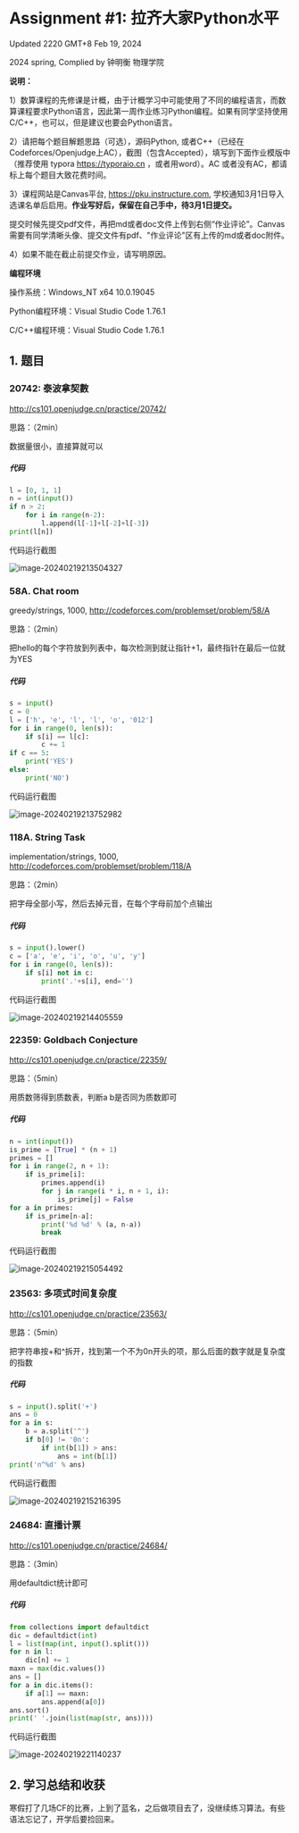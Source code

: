 # Assignment #1: 拉齐大家Python水平

Updated 2220 GMT+8 Feb 19, 2024

2024 spring, Complied by 钟明衡 物理学院



**说明：**

1）数算课程的先修课是计概，由于计概学习中可能使用了不同的编程语言，而数算课程要求Python语言，因此第一周作业练习Python编程。如果有同学坚持使用C/C++，也可以，但是建议也要会Python语言。

2）请把每个题目解题思路（可选），源码Python, 或者C++（已经在Codeforces/Openjudge上AC），截图（包含Accepted），填写到下面作业模版中（推荐使用 typora https://typoraio.cn ，或者用word）。AC 或者没有AC，都请标上每个题目大致花费时间。

3）课程网站是Canvas平台, https://pku.instructure.com, 学校通知3月1日导入选课名单后启用。**作业写好后，保留在自己手中，待3月1日提交。**

提交时候先提交pdf文件，再把md或者doc文件上传到右侧“作业评论”。Canvas需要有同学清晰头像、提交文件有pdf、"作业评论"区有上传的md或者doc附件。

4）如果不能在截止前提交作业，请写明原因。



**编程环境**

操作系统：Windows_NT x64 10.0.19045

Python编程环境：Visual Studio Code 1.76.1

C/C++编程环境：Visual Studio Code 1.76.1





## 1. 题目

### 20742: 泰波拿契數

http://cs101.openjudge.cn/practice/20742/



思路：（2min）

数据量很小，直接算就可以

##### 代码

```python
l = [0, 1, 1]
n = int(input())
if n > 2:
    for i in range(n-2):
        l.append(l[-1]+l[-2]+l[-3])
print(l[n])

```



代码运行截图

![image-20240219213504327](C:\Users\Administrator\AppData\Roaming\Typora\typora-user-images\image-20240219213504327.png)



### 58A. Chat room

greedy/strings, 1000, http://codeforces.com/problemset/problem/58/A



思路：（2min）

把hello的每个字符放到列表中，每次检测到就让指针+1，最终指针在最后一位就为YES

##### 代码

```python
s = input()
c = 0
l = ['h', 'e', 'l', 'l', 'o', '012']
for i in range(0, len(s)):
    if s[i] == l[c]:
        c += 1
if c == 5:
    print('YES')
else:
    print('NO')

```



代码运行截图

![image-20240219213752982](C:\Users\Administrator\AppData\Roaming\Typora\typora-user-images\image-20240219213752982.png)



### 118A. String Task

implementation/strings, 1000, http://codeforces.com/problemset/problem/118/A



思路：（2min）

把字母全部小写，然后去掉元音，在每个字母前加个点输出

##### 代码

```python
s = input().lower()
c = ['a', 'e', 'i', 'o', 'u', 'y']
for i in range(0, len(s)):
    if s[i] not in c:
        print('.'+s[i], end='')

```



代码运行截图

![image-20240219214405559](C:\Users\Administrator\AppData\Roaming\Typora\typora-user-images\image-20240219214405559.png)



### 22359: Goldbach Conjecture

http://cs101.openjudge.cn/practice/22359/



思路：（5min）

用质数筛得到质数表，判断a b是否同为质数即可

##### 代码

```python
n = int(input())
is_prime = [True] * (n + 1)
primes = []
for i in range(2, n + 1):
    if is_prime[i]:
        primes.append(i)
        for j in range(i * i, n + 1, i):
            is_prime[j] = False
for a in primes:
    if is_prime[n-a]:
        print('%d %d' % (a, n-a))
        break

```



代码运行截图

![image-20240219215054492](C:\Users\Administrator\AppData\Roaming\Typora\typora-user-images\image-20240219215054492.png)



### 23563: 多项式时间复杂度

http://cs101.openjudge.cn/practice/23563/



思路：（5min）

把字符串按+和^拆开，找到第一个不为0n开头的项，那么后面的数字就是复杂度的指数

##### 代码

```python
s = input().split('+')
ans = 0
for a in s:
    b = a.split('^')
    if b[0] != '0n':
        if int(b[1]) > ans:
            ans = int(b[1])
print('n^%d' % ans)

```



代码运行截图

![image-20240219215216395](C:\Users\Administrator\AppData\Roaming\Typora\typora-user-images\image-20240219215216395.png)



### 24684: 直播计票

http://cs101.openjudge.cn/practice/24684/



思路：（3min）

用defaultdict统计即可

##### 代码

```python
from collections import defaultdict
dic = defaultdict(int)
l = list(map(int, input().split()))
for n in l:
    dic[n] += 1
maxn = max(dic.values())
ans = []
for a in dic.items():
    if a[1] == maxn:
        ans.append(a[0])
ans.sort()
print(' '.join(list(map(str, ans))))

```



代码运行截图

![image-20240219221140237](C:\Users\Administrator\AppData\Roaming\Typora\typora-user-images\image-20240219221140237.png)



## 2. 学习总结和收获

寒假打了几场CF的比赛，上到了蓝名，之后做项目去了，没继续练习算法。有些语法忘记了，开学后要捡回来。



